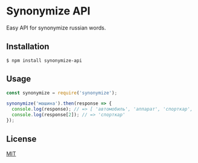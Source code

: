 # Synonymize API

Easy API for synonymize russian words.

## Installation

```
$ npm install synonymize-api
```

## Usage

```javascript
const synonymize = require('synonymize');

synonymize('машина').then(response => {
  console.log(response); // => [ 'автомобиль', 'аппарат', 'спорткар', 'more 20 items...' ]
  console.log(response[2]); // => 'спорткар'
});
```

## License

[MIT](https://tldrlegal.com/license/mit-license)
